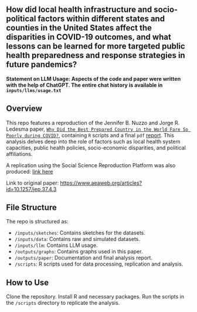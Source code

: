 ## How did local health infrastructure and socio-political factors within different states and counties in the United States affect the disparities in COVID-19 outcomes, and what lessons can be learned for more targeted public health preparedness and response strategies in future pandemics?

**Statement on LLM Usage: Aspects of the code and paper were written with the help of ChatGPT. The entire chat history is available in `inputs/llms/usage.txt`**

## Overview

This repo features a reproduction of the Jennifer B. Nuzzo and Jorge R. Ledesma paper, [`Why Did the Best Prepared Country in the World Fare So Poorly during COVID?`](https://pubs.aeaweb.org/doi/pdfplus/10.1257/jep.37.4.3), containing `R` scripts and a final `pdf` [report](https://github.com/hannahyu07/US-Covid-Analysis/blob/main/outputs/paper/paper.pdf). This analysis delves deep into the role of factors such as local health system capacities, public health policies, socio-economic disparities, and political affiliations.

A replication using the Social Science Reproduction Platform was also produced: [link here](https://www.socialsciencereproduction.org/reproductions/c35e8e98-762d-4c00-a1a3-544ed0b2008d/index)

Link to original paper: https://www.aeaweb.org/articles?id=10.1257/jep.37.4.3

## File Structure

The repo is structured as:

* `/inputs/sketches`: Contains sketches for the datasets.
* `/inputs/data`: Contains raw and simulated datasets.
* `/inputs/llm`: Contains LLM usage.
* `/outputs/graphs`: Contains graphs used in this paper.
* `/outputs/paper`: Documentation and final analysis report.
* `/scripts`: R scripts used for data processing, replication and analysis.

## How to Use
Clone the repository.
Install R and necessary packages.
Run the scripts in the `/scripts` directory to replicate the analysis.